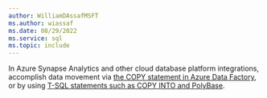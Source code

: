 ```yaml
---
author: WilliamDAssafMSFT
ms.author: wiassaf
ms.date: 08/29/2022
ms.service: sql
ms.topic: include
---
```

In Azure Synapse Analytics and other cloud database platform integrations, accomplish data movement via [the COPY statement in Azure Data Factory](/azure/synapse-analytics/quickstart-copy-activity-load-sql-pool), or by using [T-SQL statements such as COPY INTO and PolyBase](/azure/synapse-analytics/sql-data-warehouse/quickstart-bulk-load-copy-tsql).